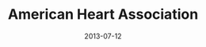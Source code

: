 ---
date: 2013-07-12
title: American Heart Association
categories: silver
logo: AHA_logo.jpg
www: http://www.heart.org
---
